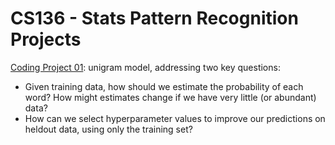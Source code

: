 # CS136 - Stats Pattern Recognition Projects

[Coding Project 01](cp1-unigram-probabilities): unigram model, addressing two key questions:
- Given training data, how should we estimate the probability of each word? How might estimates change if we have very little (or abundant) data?
- How can we select hyperparameter values to improve our predictions on heldout data, using only the training set?


